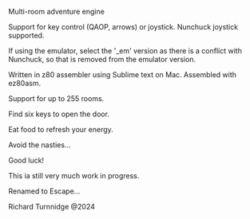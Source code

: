Multi-room adventure engine

Support for key control (QAOP, arrows) or joystick. Nunchuck joystick supported.

If using the emulator, select the '_em' version as there is a conflict with Nunchuck, so that is removed from the emulator version.

Written in z80 assembler using Sublime text on Mac.
Assembled with ez80asm.

Support for up to 255 rooms.

Find six keys to open the door.

Eat food to refresh your energy.

Avoid the nasties...

Good luck!

This ia still very much work in progress.

Renamed to Escape...

Richard Turnnidge @2024
